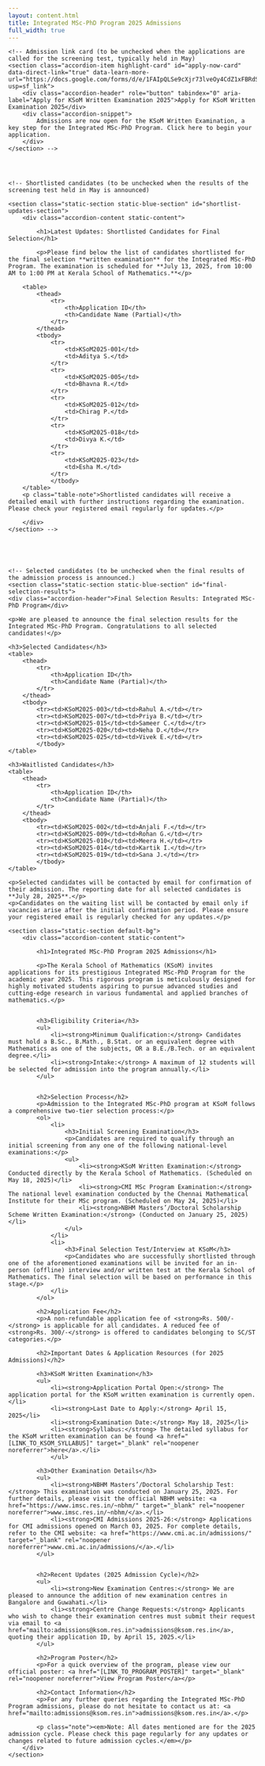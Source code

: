 ```yaml
---
layout: content.html
title: Integrated MSc-PhD Program 2025 Admissions
full_width: true
---
```


<div class="main-full-width" id="main-content-start">


    <!-- Admission link card (to be unchecked when the applications are called for the screening test, typically held in May) 
    <section class="accordion-item highlight-card" id="apply-now-card" data-direct-link="true" data-learn-more-url="https://docs.google.com/forms/d/e/1FAIpQLSe9cXjr73lveOy4CdZ1xFBRdSdohbxpSI9YM4U_JxLlhneNzQ/viewform?usp=sf_link">
        <div class="accordion-header" role="button" tabindex="0" aria-label="Apply for KSoM Written Examination 2025">Apply for KSoM Written Examination 2025</div>
        <div class="accordion-snippet">
            Admissions are now open for the KSoM Written Examination, a key step for the Integrated MSc-PhD Program. Click here to begin your application.
        </div>
    </section> -->


    

    <!-- Shortlisted candidates (to be unchecked when the results of the screening test held in May is announced) 
    
    <section class="static-section static-blue-section" id="shortlist-updates-section">
        <div class="accordion-content static-content">
        
            <h1>Latest Updates: Shortlisted Candidates for Final Selection</h1>

            <p>Please find below the list of candidates shortlisted for the final selection **written examination** for the Integrated MSc-PhD Program. The examination is scheduled for **July 13, 2025, from 10:00 AM to 1:00 PM at Kerala School of Mathematics.**</p>
        
        <table>
            <thead>
                <tr>
                    <th>Application ID</th>
                    <th>Candidate Name (Partial)</th>
                </tr>
            </thead>
            <tbody>
                <tr>
                    <td>KSoM2025-001</td>
                    <td>Aditya S.</td>
                </tr>
                <tr>
                    <td>KSoM2025-005</td>
                    <td>Bhavna R.</td>
                </tr>
                <tr>
                    <td>KSoM2025-012</td>
                    <td>Chirag P.</td>
                </tr>
                <tr>
                    <td>KSoM2025-018</td>
                    <td>Divya K.</td>
                </tr>
                <tr>
                    <td>KSoM2025-023</td>
                    <td>Esha M.</td>
                </tr>
                </tbody>
        </table>
        <p class="table-note">Shortlisted candidates will receive a detailed email with further instructions regarding the examination. Please check your registered email regularly for updates.</p>

        </div>    
    </section> -->





    <!-- Selected candidates (to be unchecked when the final results of the admission process is announced.) 
    <section class="static-section static-blue-section" id="final-selection-results">
    <div class="accordion-header">Final Selection Results: Integrated MSc-PhD Program</div>
    
    <p>We are pleased to announce the final selection results for the Integrated MSc-PhD Program. Congratulations to all selected candidates!</p>

    <h3>Selected Candidates</h3>
    <table>
        <thead>
            <tr>
                <th>Application ID</th>
                <th>Candidate Name (Partial)</th>
            </tr>
        </thead>
        <tbody>
            <tr><td>KSoM2025-003</td><td>Rahul A.</td></tr>
            <tr><td>KSoM2025-007</td><td>Priya B.</td></tr>
            <tr><td>KSoM2025-015</td><td>Sameer C.</td></tr>
            <tr><td>KSoM2025-020</td><td>Neha D.</td></tr>
            <tr><td>KSoM2025-025</td><td>Vivek E.</td></tr>
            </tbody>
    </table>

    <h3>Waitlisted Candidates</h3>
    <table>
        <thead>
            <tr>
                <th>Application ID</th>
                <th>Candidate Name (Partial)</th>
            </tr>
        </thead>
        <tbody>
            <tr><td>KSoM2025-002</td><td>Anjali F.</td></tr>
            <tr><td>KSoM2025-009</td><td>Rohan G.</td></tr>
            <tr><td>KSoM2025-010</td><td>Meera H.</td></tr>
            <tr><td>KSoM2025-014</td><td>Kartik I.</td></tr>
            <tr><td>KSoM2025-019</td><td>Sana J.</td></tr>
            </tbody>
    </table>

    <p>Selected candidates will be contacted by email for confirmation of their admission. The reporting date for all selected candidates is **July 28, 2025**.</p>
    <p>Candidates on the waiting list will be contacted by email only if vacancies arise after the initial confirmation period. Please ensure your registered email is regularly checked for any updates.</p>

</section>

    
    <section class="static-section default-bg">
        <div class="accordion-content static-content">
        
            <h1>Integrated MSc-PhD Program 2025 Admissions</h1>

            <p>The Kerala School of Mathematics (KSoM) invites applications for its prestigious Integrated MSc-PhD Program for the academic year 2025. This rigorous program is meticulously designed for highly motivated students aspiring to pursue advanced studies and cutting-edge research in various fundamental and applied branches of mathematics.</p>
            

            <h3>Eligibility Criteria</h3>
            <ul>
                <li><strong>Minimum Qualification:</strong> Candidates must hold a B.Sc., B.Math., B.Stat. or an equivalent degree with Mathematics as one of the subjects, OR a B.E./B.Tech. or an equivalent degree.</li>
                <li><strong>Intake:</strong> A maximum of 12 students will be selected for admission into the program annually.</li>
            </ul>


            <h2>Selection Process</h2>
            <p>Admission to the Integrated MSc-PhD program at KSoM follows a comprehensive two-tier selection process:</p>
            <ol>
                <li>
                    <h3>Initial Screening Examination</h3>
                    <p>Candidates are required to qualify through an initial screening from any one of the following national-level examinations:</p>
                    <ul>
                        <li><strong>KSoM Written Examination:</strong> Conducted directly by the Kerala School of Mathematics. (Scheduled on May 18, 2025)</li>
                        <li><strong>CMI MSc Program Examination:</strong> The national level examination conducted by the Chennai Mathematical Institute for their MSc program. (Scheduled on May 24, 2025)</li>
                        <li><strong>NBHM Masters’/Doctoral Scholarship Scheme Written Examination:</strong> (Conducted on January 25, 2025)</li>
                    </ul>
                </li>
                <li>
                    <h3>Final Selection Test/Interview at KSoM</h3>
                    <p>Candidates who are successfully shortlisted through one of the aforementioned examinations will be invited for an in-person (offline) interview and/or written test at the Kerala School of Mathematics. The final selection will be based on performance in this stage.</p>
                </li>
            </ol>

            <h2>Application Fee</h2>
            <p>A non-refundable application fee of <strong>Rs. 500/-</strong> is applicable for all candidates. A reduced fee of <strong>Rs. 300/-</strong> is offered to candidates belonging to SC/ST categories.</p>

            <h2>Important Dates & Application Resources (for 2025 Admissions)</h2>

            <h3>KSoM Written Examination</h3>
            <ul>
                <li><strong>Application Portal Open:</strong> The application portal for the KSoM written examination is currently open.</li>
                <li><strong>Last Date to Apply:</strong> April 15, 2025</li>
                <li><strong>Examination Date:</strong> May 18, 2025</li>
                <li><strong>Syllabus:</strong> The detailed syllabus for the KSoM written examination can be found <a href="[LINK_TO_KSOM_SYLLABUS]" target="_blank" rel="noopener noreferrer">here</a>.</li>
                </ul>

            <h3>Other Examination Details</h3>
            <ul>
                <li><strong>NBHM Masters’/Doctoral Scholarship Test:</strong> This examination was conducted on January 25, 2025. For further details, please visit the official NBHM website: <a href="https://www.imsc.res.in/~nbhm/" target="_blank" rel="noopener noreferrer">www.imsc.res.in/~nbhm/</a>.</li>
                <li><strong>CMI Admissions 2025-26:</strong> Applications for CMI admissions opened on March 03, 2025. For complete details, refer to the CMI website: <a href="https://www.cmi.ac.in/admissions/" target="_blank" rel="noopener noreferrer">www.cmi.ac.in/admissions/</a>.</li>
            </ul>

            
            <h2>Recent Updates (2025 Admission Cycle)</h2>
            <ul>
                <li><strong>New Examination Centres:</strong> We are pleased to announce the addition of new examination centres in Bangalore and Guwahati.</li>
                <li><strong>Centre Change Requests:</strong> Applicants who wish to change their examination centres must submit their request via email to <a href="mailto:admissions@ksom.res.in">admissions@ksom.res.in</a>, quoting their application ID, by April 15, 2025.</li>
            </ul>

            <h2>Program Poster</h2>
            <p>For a quick overview of the program, please view our official poster: <a href="[LINK_TO_PROGRAM_POSTER]" target="_blank" rel="noopener noreferrer">View Program Poster</a></p>

            <h2>Contact Information</h2>
            <p>For any further queries regarding the Integrated MSc-PhD Program admissions, please do not hesitate to contact us at: <a href="mailto:admissions@ksom.res.in">admissions@ksom.res.in</a>.</p>
            
            <p class="note"><em>Note: All dates mentioned are for the 2025 admission cycle. Please check this page regularly for any updates or changes related to future admission cycles.</em></p>
        </div>
    </section>

</div>
